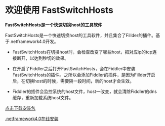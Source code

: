 # 欢迎使用 FastSwitchHosts

**FastSwitchHosts是一个快速切换host的工具软件**

FastSwitchHosts是一个快速切换host的工具软件，并且集合了Fillder的插件。基于.netframework4.0开发。

- FastSwitchHosts在切换host时，会检查改变了哪些host，把对应ip的tcp连接断开，以达到秒切的效果。

- 在开启了Fiddler之后打开FastSwitchHosts，会在Fiddler中安装FastSwitchHosts的插件。之所以会添加Fiddler的插件，是因为Fillder开启后，在切换host的时候，需要隔一段时间，新的host才会生效。

- Fiddler的插件会监控系统的host文件，host一改变，就会清除Fiddler的dns缓存，重新加载系统host文件。

[点击下载安装包](https://github.com/sunyuan213/FastSwitchHostsRelease/releases/download/V1.0.0.6/FastSwitchHosts_setup.exe)

[.netframework4.0在线安装](https://www.microsoft.com/zh-CN/download/confirmation.aspx?id=17851)
